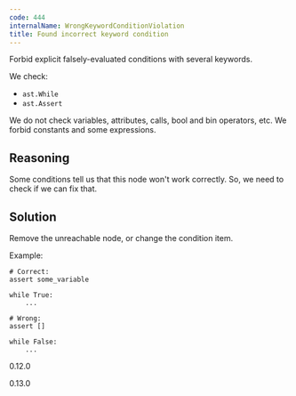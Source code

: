 ```yaml
---
code: 444
internalName: WrongKeywordConditionViolation
title: Found incorrect keyword condition
---
```


Forbid explicit falsely-evaluated conditions with several keywords.

We check:

  - `ast.While`
  - `ast.Assert`

We do not check variables, attributes, calls, bool and bin operators,
etc. We forbid constants and some expressions.

## Reasoning
Some conditions tell us that this node won't work correctly. So, we
need to check if we can fix that.

## Solution
Remove the unreachable node, or change the condition item.

Example:

    # Correct:
    assert some_variable
    
    while True:
        ...
    
    # Wrong:
    assert []
    
    while False:
        ...

<div class="versionadded">

0.12.0

</div>

<div class="versionchanged">

0.13.0

</div>